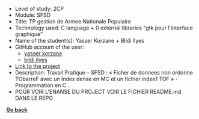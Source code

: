 - Level of study: 2CP
- Module: SFSD
- Title: TP gestion de Armee Nationale Populaire
- Technology used: C language + 0 external libraries "gtk pour l'interface graphique"
- Name of the student(s):  Yasser Korzane + Blidi Ilyes
- GitHub account of the user:
  - [yasser korzane](https://github.com/yasseresi) 
  - [blidi ilyes](https://github.com/ilyesblidi)
- [Link to the project](https://github.com/yasseresi/tp_sfsd_2023-2024)
- Description: Travail Pratique – SFSD : « Ficher de donnees non ordonne TObarreF avec un
  Index dense en MC et un fichier index1 TOF » - Programmation en C .
- POUR VOIR L'ENANSE DU PROJECT VOIR LE FICHIER README.md DANS LE REPO

**[Go back](../../../SFSD.md)**
